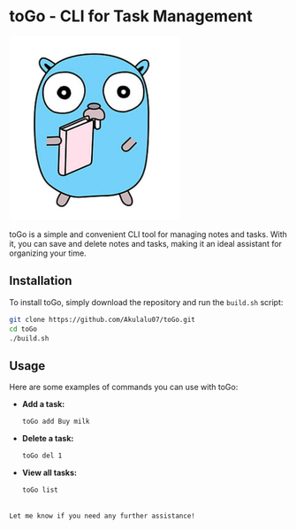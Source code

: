 
# toGo - CLI for Task Management

![Gopher](gopher.png)

toGo is a simple and convenient CLI tool for managing notes and tasks. With it, you can save and delete notes and tasks, making it an ideal assistant for organizing your time.

## Installation

To install toGo, simply download the repository and run the `build.sh` script:

```bash
git clone https://github.com/Akulalu07/toGo.git
cd toGo
./build.sh
```

## Usage

Here are some examples of commands you can use with toGo:

- **Add a task:** 
  ```bash
  toGo add Buy milk
  ```
- **Delete a task:** 
  ```bash
  toGo del 1
  ```
- **View all tasks:** 
  ```bash
  toGo list
  ```
```

Let me know if you need any further assistance!